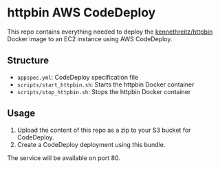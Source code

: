 # httpbin AWS CodeDeploy

This repo contains everything needed to deploy the [kennethreitz/httpbin](https://hub.docker.com/r/kennethreitz/httpbin) Docker image to an EC2 instance using AWS CodeDeploy.

## Structure
- `appspec.yml`: CodeDeploy specification file
- `scripts/start_httpbin.sh`: Starts the httpbin Docker container
- `scripts/stop_httpbin.sh`: Stops the httpbin Docker container

## Usage
1. Upload the content of this repo as a zip to your S3 bucket for CodeDeploy.
2. Create a CodeDeploy deployment using this bundle.

The service will be available on port 80.
